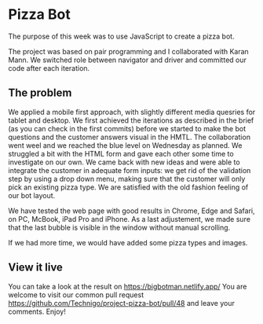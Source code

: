 # Pizza Bot

The purpose of this week was to use JavaScript to create a pizza bot. 

The project was based on pair programming and I collaborated with Karan Mann. We switched role between navigator and driver and committed our code after each iteration.

## The problem

We applied a mobile first approach, with slightly different media quesries for tablet and desktop.
We first achieved the iterations as described in the brief (as you can check in the first commits) before we started to make the bot questions and the customer answers visual in the HMTL. 
The collaboration went weel and we reached the blue level on Wednesday as planned. We struggled a bit with the HTML form and gave each other some time to investigate on our own.
We came back with new ideas and were able to integrate the customer in adequate form inputs: we get rid of the validation step by using a drop down menu, making sure that the customer will only pick an existing pizza type.
We are satisfied with the old fashion feeling of our bot layout.

We have tested the web page with good results in Chrome, Edge and Safari, on PC, McBook, iPad Pro and iPhone. As a last adjustement, we made sure that the last bubble is visible in the window without manual scrolling.

If we had more time, we would have added some pizza types and images.

## View it live

You can take a look at the result on https://bigbotman.netlify.app/
You are welcome to visit our common pull request https://github.com/Technigo/project-pizza-bot/pull/48 and leave your comments.
Enjoy!
